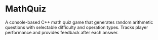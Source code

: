 # MathQuiz
A console-based C++ math quiz game that generates random arithmetic questions with selectable difficulty and operation types. Tracks player performance and provides feedback after each answer.
